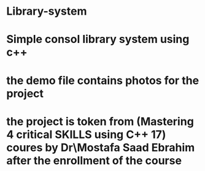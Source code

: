 # Library-system
# Simple consol library system using c++
# the demo file contains photos for the project
# the project is token from (Mastering 4 critical SKILLS using C++ 17) coures by Dr\Mostafa Saad Ebrahim after the enrollment of the course

